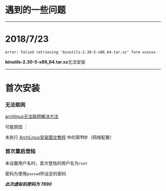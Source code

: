  遇到的一些问题
=========

-----------------
# 2018/7/23 #

`error: falied retrieving 'binutils-2.30-5-x86_64.tar.xz' form xxxxxx`

**binutils-2.30-5-x86_64.tar.xz**无法安装



---------------------
# 首次安装 #

### 无法联网

[archlinux无法联网解决方法](https://blog.csdn.net/killzero/article/details/8857224)

可能原因 ：

未执行 [ArchLinux安装图文教程](https://blog.csdn.net/r8l8q8/article/details/76516523) 中的第**11**步（网络配置）

### 首次重启登陆

未设置用户名时，首次登陆的用户名为` root `

密码为使用` passwd `所设定的密码

***此次虚拟机密码为 7890***
